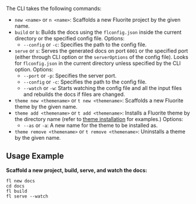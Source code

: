 The CLI takes the following commands:

  - `new <name>` or `n <name>`: Scaffolds a new Fluorite project by the given name.
  - `build` or `b`: Builds the docs using the `flconfig.json` inside the current directory or the specified config file. Options:
    - `--config` or `-c`: Specifies the path to the config file.
  - `serve` or `s`: Serves the generated docs on port `6001` or the specified port (either through CLI option or the `serverOptions` of the config file). Looks for `flconfig.json` in the current directory unless specified by the CLI option. Options:
    - `--port` or `-p`: Specifies the server port.
    - `--config` or `-c`: Specifies the path to the config file.
    - `--watch` or `-w`: Starts watching the config file and all the input files and rebuilds the docs if files are changed.
  - `theme new <themename>` or `t new <themename>`: Scaffolds a new Fluorite theme by the given name.
  - `theme add <themename>` or `t add <themename>`: Installs a Fluorite theme by the directory name (refer to [theme installation]({{versionRootPrefix}}/themes/installation) for examples.) Options:
    - `--as` or `-a`: A new name for the theme to be installed as.
  - `theme remove <themename>` or `t remove <themename>`: Uninstalls a theme by the given name.

## Usage Example

**Scaffold a new project, build, serve, and watch the docs:**
```
fl new docs
cd docs
fl build
fl serve --watch
```
